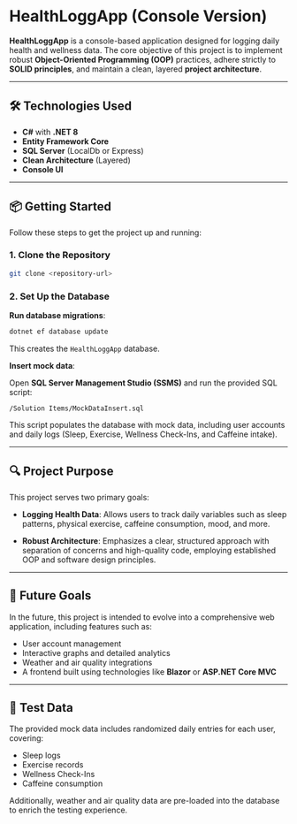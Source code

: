 ﻿# HealthLoggApp (Console Version)

**HealthLoggApp** is a console-based application designed for logging daily health and wellness data. The core objective of this project is to implement robust **Object-Oriented Programming (OOP)** practices, adhere strictly to **SOLID principles**, and maintain a clean, layered **project architecture**.

---

## 🛠️ Technologies Used

* **C#** with **.NET 8**
* **Entity Framework Core**
* **SQL Server** (LocalDb or Express)
* **Clean Architecture** (Layered)
* **Console UI**

---

## 📦 Getting Started

Follow these steps to get the project up and running:

### 1. Clone the Repository

```bash
git clone <repository-url>
```

### 2. Set Up the Database

**Run database migrations**:

```bash
dotnet ef database update
```

This creates the `HealthLoggApp` database.

**Insert mock data**:

Open **SQL Server Management Studio (SSMS)** and run the provided SQL script:

```
/Solution Items/MockDataInsert.sql
```

This script populates the database with mock data, including user accounts and daily logs (Sleep, Exercise, Wellness Check-Ins, and Caffeine intake).

---

## 🔍 Project Purpose

This project serves two primary goals:

* **Logging Health Data**: Allows users to track daily variables such as sleep patterns, physical exercise, caffeine consumption, mood, and more.

* **Robust Architecture**: Emphasizes a clear, structured approach with separation of concerns and high-quality code, employing established OOP and software design principles.

---

## 🌱 Future Goals

In the future, this project is intended to evolve into a comprehensive web application, including features such as:

* User account management
* Interactive graphs and detailed analytics
* Weather and air quality integrations
* A frontend built using technologies like **Blazor** or **ASP.NET Core MVC**

---

## 🧪 Test Data

The provided mock data includes randomized daily entries for each user, covering:

* Sleep logs
* Exercise records
* Wellness Check-Ins
* Caffeine consumption

Additionally, weather and air quality data are pre-loaded into the database to enrich the testing experience.
